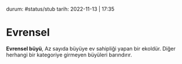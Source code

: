 durum: #status/stub 
tarih: 2022-11-13 | 17:35
# Evrensel
**Evrensel büyü**, Az sayıda büyüye ev sahipliği yapan bir ekoldür. Diğer herhangi bir kategoriye girmeyen büyüleri barındırır.
